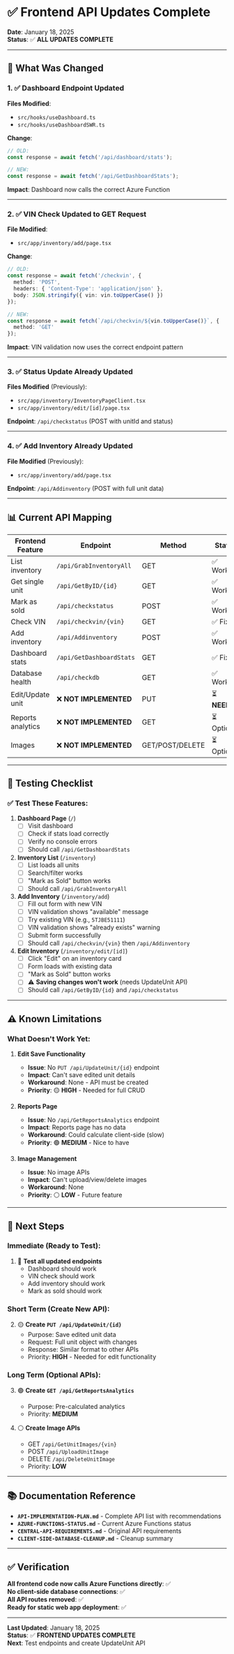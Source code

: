# ✅ Frontend API Updates Complete

**Date**: January 18, 2025  
**Status**: ✅ **ALL UPDATES COMPLETE**

---

## 🎯 What Was Changed

### 1. ✅ Dashboard Endpoint Updated

**Files Modified**:
- `src/hooks/useDashboard.ts`
- `src/hooks/useDashboardSWR.ts`

**Change**:
```typescript
// OLD:
const response = await fetch('/api/dashboard/stats');

// NEW:
const response = await fetch('/api/GetDashboardStats');
```

**Impact**: Dashboard now calls the correct Azure Function

---

### 2. ✅ VIN Check Updated to GET Request

**File Modified**:
- `src/app/inventory/add/page.tsx`

**Change**:
```typescript
// OLD:
const response = await fetch('/checkvin', {
  method: 'POST',
  headers: { 'Content-Type': 'application/json' },
  body: JSON.stringify({ vin: vin.toUpperCase() })
});

// NEW:
const response = await fetch(`/api/checkvin/${vin.toUpperCase()}`, {
  method: 'GET'
});
```

**Impact**: VIN validation now uses the correct endpoint pattern

---

### 3. ✅ Status Update Already Updated

**Files Modified** (Previously):
- `src/app/inventory/InventoryPageClient.tsx`
- `src/app/inventory/edit/[id]/page.tsx`

**Endpoint**: `/api/checkstatus` (POST with unitId and status)

---

### 4. ✅ Add Inventory Already Updated

**File Modified** (Previously):
- `src/app/inventory/add/page.tsx`

**Endpoint**: `/api/Addinventory` (POST with full unit data)

---

## 📊 Current API Mapping

| Frontend Feature | Endpoint | Method | Status |
|------------------|----------|--------|--------|
| List inventory | `/api/GrabInventoryAll` | GET | ✅ Working |
| Get single unit | `/api/GetByID/{id}` | GET | ✅ Working |
| Mark as sold | `/api/checkstatus` | POST | ✅ Working |
| Check VIN | `/api/checkvin/{vin}` | GET | ✅ Fixed |
| Add inventory | `/api/Addinventory` | POST | ✅ Working |
| Dashboard stats | `/api/GetDashboardStats` | GET | ✅ Fixed |
| Database health | `/api/checkdb` | GET | ✅ Working |
| Edit/Update unit | ❌ **NOT IMPLEMENTED** | PUT | ⏳ **NEEDED** |
| Reports analytics | ❌ **NOT IMPLEMENTED** | GET | ⏳ Optional |
| Images | ❌ **NOT IMPLEMENTED** | GET/POST/DELETE | ⏳ Optional |

---

## 🧪 Testing Checklist

### ✅ Test These Features:

1. **Dashboard Page** (`/`)
   - [ ] Visit dashboard
   - [ ] Check if stats load correctly
   - [ ] Verify no console errors
   - [ ] Should call `/api/GetDashboardStats`

2. **Inventory List** (`/inventory`)
   - [ ] List loads all units
   - [ ] Search/filter works
   - [ ] "Mark as Sold" button works
   - [ ] Should call `/api/GrabInventoryAll`

3. **Add Inventory** (`/inventory/add`)
   - [ ] Fill out form with new VIN
   - [ ] VIN validation shows "available" message
   - [ ] Try existing VIN (e.g., `5TJBE51111`)
   - [ ] VIN validation shows "already exists" warning
   - [ ] Submit form successfully
   - [ ] Should call `/api/checkvin/{vin}` then `/api/Addinventory`

4. **Edit Inventory** (`/inventory/edit/[id]`)
   - [ ] Click "Edit" on an inventory card
   - [ ] Form loads with existing data
   - [ ] "Mark as Sold" button works
   - [ ] ⚠️ **Saving changes won't work** (needs UpdateUnit API)
   - [ ] Should call `/api/GetByID/{id}` and `/api/checkstatus`

---

## ⚠️ Known Limitations

### What Doesn't Work Yet:

1. **Edit Save Functionality**
   - **Issue**: No `PUT /api/UpdateUnit/{id}` endpoint
   - **Impact**: Can't save edited unit details
   - **Workaround**: None - API must be created
   - **Priority**: 🟡 **HIGH** - Needed for full CRUD

2. **Reports Page**
   - **Issue**: No `/api/GetReportsAnalytics` endpoint
   - **Impact**: Reports page has no data
   - **Workaround**: Could calculate client-side (slow)
   - **Priority**: 🟢 **MEDIUM** - Nice to have

3. **Image Management**
   - **Issue**: No image APIs
   - **Impact**: Can't upload/view/delete images
   - **Workaround**: None
   - **Priority**: ⚪ **LOW** - Future feature

---

## 🎯 Next Steps

### Immediate (Ready to Test):
1. 🧪 **Test all updated endpoints**
   - Dashboard should work
   - VIN check should work
   - Add inventory should work
   - Mark as sold should work

### Short Term (Create New API):
2. 🟡 **Create `PUT /api/UpdateUnit/{id}`**
   - Purpose: Save edited unit data
   - Request: Full unit object with changes
   - Response: Similar format to other APIs
   - Priority: **HIGH** - Needed for edit functionality

### Long Term (Optional APIs):
3. 🟢 **Create `GET /api/GetReportsAnalytics`**
   - Purpose: Pre-calculated analytics
   - Priority: **MEDIUM**

4. ⚪ **Create Image APIs**
   - GET `/api/GetUnitImages/{vin}`
   - POST `/api/UploadUnitImage`
   - DELETE `/api/DeleteUnitImage`
   - Priority: **LOW**

---

## 📚 Documentation Reference

- **`API-IMPLEMENTATION-PLAN.md`** - Complete API list with recommendations
- **`AZURE-FUNCTIONS-STATUS.md`** - Current Azure Functions status
- **`CENTRAL-API-REQUIREMENTS.md`** - Original API requirements
- **`CLIENT-SIDE-DATABASE-CLEANUP.md`** - Cleanup summary

---

## ✅ Verification

**All frontend code now calls Azure Functions directly**: ✅  
**No client-side database connections**: ✅  
**All API routes removed**: ✅  
**Ready for static web app deployment**: ✅

---

**Last Updated**: January 18, 2025  
**Status**: ✅ **FRONTEND UPDATES COMPLETE**  
**Next**: Test endpoints and create UpdateUnit API
